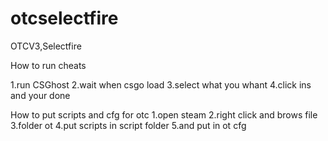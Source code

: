 # otcselectfire
OTCV3,Selectfire


How to run cheats

1.run CSGhost
2.wait when csgo load
3.select what you whant
4.click ins and your done

How to put scripts and cfg for otc
1.open steam 
2.right click and brows file
3.folder ot
4.put scripts in script folder
5.and put in ot cfg
